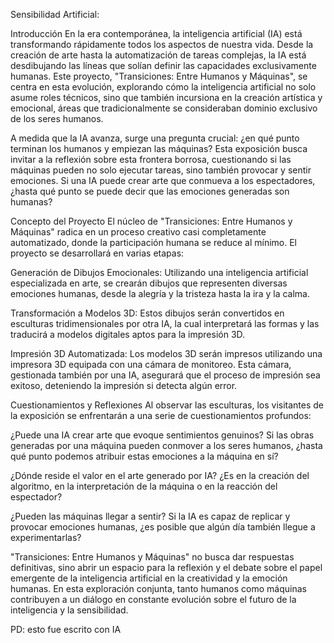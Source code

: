 Sensibilidad Artificial:


Introducción
En la era contemporánea, la inteligencia artificial (IA) está transformando rápidamente todos los aspectos de nuestra vida. Desde la creación de arte hasta la automatización de tareas complejas, la IA está desdibujando las líneas que solían definir las capacidades exclusivamente humanas. Este proyecto, "Transiciones: Entre Humanos y Máquinas", se centra en esta evolución, explorando cómo la inteligencia artificial no solo asume roles técnicos, sino que también incursiona en la creación artística y emocional, áreas que tradicionalmente se consideraban dominio exclusivo de los seres humanos.

A medida que la IA avanza, surge una pregunta crucial: ¿en qué punto terminan los humanos y empiezan las máquinas? Esta exposición busca invitar a la reflexión sobre esta frontera borrosa, cuestionando si las máquinas pueden no solo ejecutar tareas, sino también provocar y sentir emociones. Si una IA puede crear arte que conmueva a los espectadores, ¿hasta qué punto se puede decir que las emociones generadas son humanas?




Concepto del Proyecto
El núcleo de "Transiciones: Entre Humanos y Máquinas" radica en un proceso creativo casi completamente automatizado, donde la participación humana se reduce al mínimo. El proyecto se desarrollará en varias etapas:

Generación de Dibujos Emocionales: Utilizando una inteligencia artificial especializada en arte, se crearán dibujos que representen diversas emociones humanas, desde la alegría y la tristeza hasta la ira y la calma.

Transformación a Modelos 3D: Estos dibujos serán convertidos en esculturas tridimensionales por otra IA, la cual interpretará las formas y las traducirá a modelos digitales aptos para la impresión 3D.

Impresión 3D Automatizada: Los modelos 3D serán impresos utilizando una impresora 3D equipada con una cámara de monitoreo. Esta cámara, gestionada también por una IA, asegurará que el proceso de impresión sea exitoso, deteniendo la impresión si detecta algún error.

Cuestionamientos y Reflexiones
Al observar las esculturas, los visitantes de la exposición se enfrentarán a una serie de cuestionamientos profundos:

¿Puede una IA crear arte que evoque sentimientos genuinos? Si las obras generadas por una máquina pueden conmover a los seres humanos, ¿hasta qué punto podemos atribuir estas emociones a la máquina en sí?

¿Dónde reside el valor en el arte generado por IA? ¿Es en la creación del algoritmo, en la interpretación de la máquina o en la reacción del espectador?

¿Pueden las máquinas llegar a sentir? Si la IA es capaz de replicar y provocar emociones humanas, ¿es posible que algún día también llegue a experimentarlas?

"Transiciones: Entre Humanos y Máquinas" no busca dar respuestas definitivas, sino abrir un espacio para la reflexión y el debate sobre el papel emergente de la inteligencia artificial en la creatividad y la emoción humanas. En esta exploración conjunta, tanto humanos como máquinas contribuyen a un diálogo en constante evolución sobre el futuro de la inteligencia y la sensibilidad.

PD: esto fue escrito con IA


